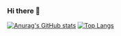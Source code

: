 ### Hi there 👋


[![Anurag's GitHub stats](https://github-readme-stats.vercel.app/api?username=Jsim6342)](https://github.com/anuraghazra/github-readme-stats)
[![Top Langs](https://github-readme-stats.vercel.app/api/top-langs/?username=Jsim6342)](https://github.com/anuraghazra/github-readme-stats)


<!--
**Jsim6342/Jsim6342** is a ✨ _special_ ✨ repository because its `README.md` (this file) appears on your GitHub profile.

Here are some ideas to get you started:

- 🔭 I’m currently working on ...
- 🌱 I’m currently learning ...
- 👯 I’m looking to collaborate on ...
- 🤔 I’m looking for help with ...
- 💬 Ask me about ...
- 📫 How to reach me: ...
- 😄 Pronouns: ...
- ⚡ Fun fact: ...
-->
